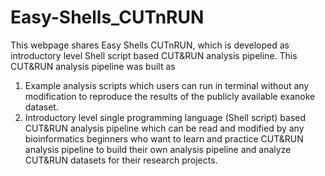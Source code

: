 # Easy-Shells_CUTnRUN
This webpage shares Easy Shells CUTnRUN, which is developed as introductory level Shell script based CUT&RUN analysis pipeline. This CUT&RUN analysis pipeline was built as
1. Example analysis scripts which users can run in terminal without any modification to reproduce the results of the publicly available exanoke dataset.
2. Introductory level single programming language (Shell script) based CUT&RUN analysis pipeline which can be read and modified by any bioinformatics beginners who want to learn and practice CUT&RUN analysis pipeline to build their own analysis pipeline and analyze CUT&RUN datasets for their research projects.
